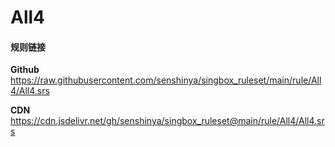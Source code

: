 # All4

#### 规则链接

**Github**
https://raw.githubusercontent.com/senshinya/singbox_ruleset/main/rule/All4/All4.srs

**CDN**
https://cdn.jsdelivr.net/gh/senshinya/singbox_ruleset@main/rule/All4/All4.srs